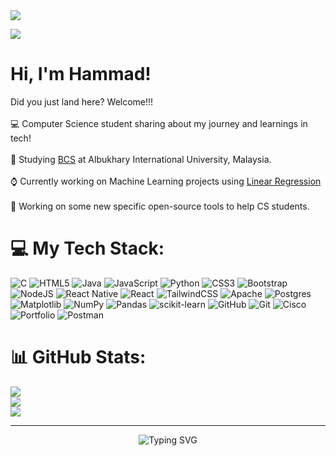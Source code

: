 <img src="https://capsule-render.vercel.app/api?type=waving&color=0:0f0f0f,100:1e1e1e&height=120&section=header&text=Welcome%20to%20Hammad's%20Starbase%20%E2%9C%8D%EF%B8%8F&fontColor=00FFFF&fontSize=30&animation=twinkling"/>

[![](https://visitcount.itsvg.in/api?id=imhammad&icon=0&color=0)](https://visitcount.itsvg.in)

# Hi, I'm Hammad! 
Did you just land here? Welcome!!!<br><br>
💻 Computer Science student sharing about my journey and learnings in tech!<br><br>
🏫 Studying [BCS](https://aiu.edu.my/school-of-computing-and-informatics/) at Albukhary International University, Malaysia.<br><br>
⌚ Currently working on Machine Learning projects using [Linear Regression](https://www.geeksforgeeks.org/machine-learning/ml-linear-regression/) <br><br>
🚀 Working on some new specific open-source tools to help CS students.

# 💻 My Tech Stack:
![C](https://img.shields.io/badge/c-%2300599C.svg?style=flat&logo=c&logoColor=white) ![HTML5](https://img.shields.io/badge/html5-%23E34F26.svg?style=flat&logo=html5&logoColor=white) ![Java](https://img.shields.io/badge/java-%23ED8B00.svg?style=flat&logo=openjdk&logoColor=white) ![JavaScript](https://img.shields.io/badge/javascript-%23323330.svg?style=flat&logo=javascript&logoColor=%23F7DF1E) ![Python](https://img.shields.io/badge/python-3670A0?style=flat&logo=python&logoColor=ffdd54) ![CSS3](https://img.shields.io/badge/css3-%231572B6.svg?style=flat&logo=css3&logoColor=white) ![Bootstrap](https://img.shields.io/badge/bootstrap-%238511FA.svg?style=flat&logo=bootstrap&logoColor=white) ![NodeJS](https://img.shields.io/badge/node.js-6DA55F?style=flat&logo=node.js&logoColor=white) ![React Native](https://img.shields.io/badge/react_native-%2320232a.svg?style=flat&logo=react&logoColor=%2361DAFB) ![React](https://img.shields.io/badge/react-%2320232a.svg?style=flat&logo=react&logoColor=%2361DAFB) ![TailwindCSS](https://img.shields.io/badge/tailwindcss-%2338B2AC.svg?style=flat&logo=tailwind-css&logoColor=white) ![Apache](https://img.shields.io/badge/apache-%23D42029.svg?style=flat&logo=apache&logoColor=white) ![Postgres](https://img.shields.io/badge/postgres-%23316192.svg?style=flat&logo=postgresql&logoColor=white) ![Matplotlib](https://img.shields.io/badge/Matplotlib-%23ffffff.svg?style=flat&logo=Matplotlib&logoColor=black) ![NumPy](https://img.shields.io/badge/numpy-%23013243.svg?style=flat&logo=numpy&logoColor=white) ![Pandas](https://img.shields.io/badge/pandas-%23150458.svg?style=flat&logo=pandas&logoColor=white) ![scikit-learn](https://img.shields.io/badge/scikit--learn-%23F7931E.svg?style=flat&logo=scikit-learn&logoColor=white) ![GitHub](https://img.shields.io/badge/github-%23121011.svg?style=flat&logo=github&logoColor=white) ![Git](https://img.shields.io/badge/git-%23F05033.svg?style=flat&logo=git&logoColor=white) ![Cisco](https://img.shields.io/badge/cisco-%23049fd9.svg?style=flat&logo=cisco&logoColor=black) ![Portfolio](https://img.shields.io/badge/Portfolio-%23000000.svg?style=flat&logo=firefox&logoColor=#FF7139) ![Postman](https://img.shields.io/badge/Postman-FF6C37?style=flat&logo=postman&logoColor=white)


# 📊 GitHub Stats:
![](https://github-readme-stats.vercel.app/api?username=imhammad&theme=gruvbox_light&hide_border=true&include_all_commits=false&count_private=false)<br/>
![](https://nirzak-streak-stats.vercel.app/?user=imhammad&theme=gruvbox_light&hide_border=true)<br/>
![](https://github-readme-stats.vercel.app/api/top-langs/?username=imhammad&theme=gruvbox_light&hide_border=true&include_all_commits=false&count_private=false&layout=compact)

---




<p align="center">
  <img src="https://readme-typing-svg.demolab.com?font=Fira+Code&size=24&pause=1000&color=00FFFF&center=true&vCenter=true&width=800&lines=Greetings+Earthlings+%F0%9F%8C%8D;I+am+Hammad%2C+Code+Sentinel+%E2%9A%A1;Building+AI+Systems+from+the+Future+%F0%9F%94%AE;Monitoring+code+from+the+Alpha+Quadrant..." alt="Typing SVG" />
</p>



